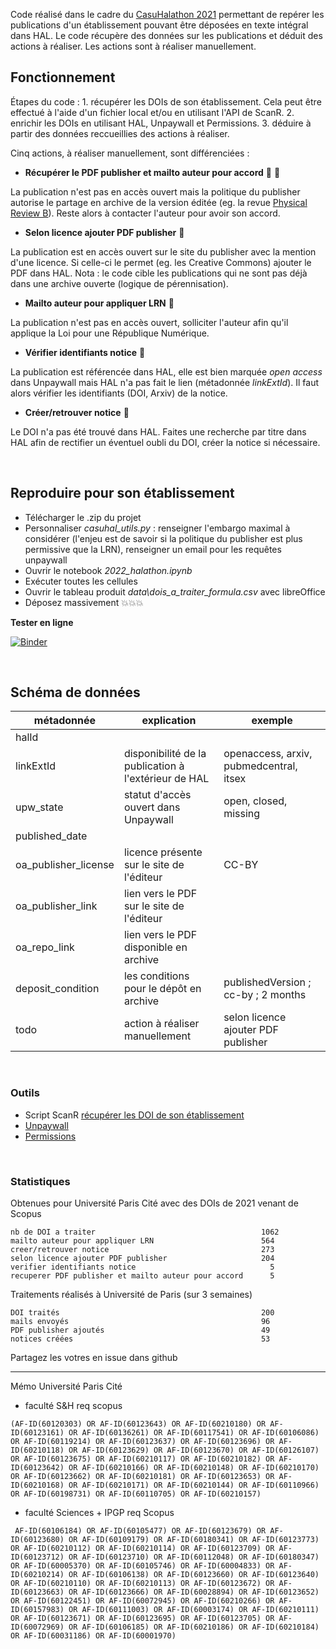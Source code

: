 
Code réalisé dans le cadre du [CasuHalathon 2021](https://casuhal2021.sciencesconf.org/resource/page/id/8) permettant de repérer les publications d'un établissement pouvant être déposées en texte intégral dans HAL. Le code récupère des données sur les publications et déduit des actions à réaliser. Les actions sont à réaliser manuellement.


## Fonctionnement

Étapes du code : 1. récupérer les DOIs de son établissement. Cela peut être effectué à l'aide d'un fichier local et/ou en utilisant l'API de ScanR. 2. enrichir les DOIs en utilisant HAL, Unpaywall et Permissions. 3. déduire à partir des données reccueillies des actions à réaliser. 

Cinq actions, à réaliser manuellement, sont différenciées : 

* **Récupérer le PDF publisher et mailto auteur pour accord** :green_book: :pencil: 

La publication n'est pas en accès ouvert mais la politique du publisher autorise le partage en archive de la version éditée (eg. la revue [Physical Review B](https://aurehal.archives-ouvertes.fr/journal/read/id/153339)). Reste alors à contacter l'auteur pour avoir son accord.

*  **Selon licence ajouter PDF publisher** :green_book:

La publication est en accès ouvert sur le site du publisher avec la mention d'une licence. Si celle-ci le permet (eg. les Creative Commons) ajouter le PDF dans HAL. Nota : le code cible les publications qui ne sont pas déjà dans une archive ouverte (logique de pérennisation).

* **Mailto auteur pour appliquer LRN** :pencil:

La publication n'est pas en accès ouvert, solliciter l'auteur afin qu'il applique la Loi pour une République Numérique.

* **Vérifier identifiants notice** :link:

La publication est référencée dans HAL, elle est bien marquée _open access_ dans Unpaywall mais HAL n'a pas fait le lien (métadonnée *linkExtId*). Il faut alors vérifier les identifiants (DOI, Arxiv) de la notice.

* **Créer/retrouver notice** :mag_right:

Le DOI n'a pas été trouvé dans HAL. Faites une recherche par titre dans HAL afin de rectifier un éventuel oubli du DOI, créer la notice si nécessaire.

<br />

## Reproduire pour son établissement

- Télécharger le .zip du projet
- Personnaliser _casuhal_utils.py_ : renseigner l'embargo maximal à considérer (l'enjeu est de savoir si la politique du publisher est plus permissive que la LRN), renseigner un email pour les requêtes unpaywall
- Ouvrir le notebook  _2022_halathon.ipynb_ 
- Exécuter toutes les cellules
- Ouvrir le tableau produit _data\dois_a_traiter_formula.csv_ avec libreOffice
- Déposez massivement :boom::boom::boom:

**Tester en ligne**

[![Binder](https://mybinder.org/badge_logo.svg)](https://hub.gke2.mybinder.org/user/ml4rrieu-halathon-j1jiw4ew/notebooks/2022_halathon.ipynb)


<br />

## Schéma de données

| métadonnée           |     explication                                                              |     exemple                                  |
|----------------------|------------------------------------------------------------------------------|----------------------------------------------|
| halId                |                                                                              |                                              |
| linkExtId            | disponibilité de la publication à l'extérieur de HAL                         | openaccess, arxiv, pubmedcentral, itsex      |
| upw_state            | statut d'accès ouvert dans Unpaywall                                         | open, closed, missing                        |
| published_date       |                                                                              |                                              |
| oa_publisher_license | licence présente sur le site de l'éditeur                                    | CC-BY                                        |
| oa_publisher_link    | lien vers le PDF sur le site de l'éditeur                                    |                                              |
| oa_repo_link         | lien vers le PDF disponible en archive                                       |                                              |
| deposit_condition    | les conditions pour le dépôt en archive                                      | publishedVersion ; cc-by ; 2 months   |
| todo                 | action à réaliser manuellement                                               | selon licence ajouter PDF publisher          |

<br />

### Outils

- Script ScanR [récupérer les DOI de son établissement](https://github.com/MinistereSupRecherche/bso/blob/master/notebooks/OA_perimetre_specifique.ipynb)
- [Unpaywall](https://www.unpaywall.org/)
- [Permissions](https://shareyourpaper.org/permissions)

<br />


### Statistiques

Obtenues pour Université Paris Cité avec des DOIs de 2021 venant de Scopus
```
nb de DOI a traiter                                     1062
mailto auteur pour appliquer LRN                        564
creer/retrouver notice                                  273
selon licence ajouter PDF publisher                     204
verifier identifiants notice                              5
recuperer PDF publisher et mailto auteur pour accord      5
```
Traitements réalisés à Université de Paris (sur 3 semaines)
```
DOI traités                                             200
mails envoyés                                           96
PDF publisher ajoutés                                   49
notices créées                                          53
```


Partagez les votres en issue dans github 


-------

Mémo Université Paris Cité

* faculté S&H req scopus 

`(AF-ID(60120303) OR AF-ID(60123643) OR AF-ID(60210180) OR AF-ID(60123161) OR AF-ID(60136261) OR AF-ID(60117541) OR AF-ID(60106086) OR AF-ID(60119214) OR AF-ID(60123637) OR AF-ID(60123696) OR AF-ID(60210118) OR AF-ID(60123629) OR AF-ID(60123670) OR AF-ID(60126107) OR AF-ID(60123675) OR AF-ID(60210117) OR AF-ID(60210182) OR AF-ID(60123642) OR AF-ID(60210166) OR AF-ID(60210148) OR AF-ID(60210170) OR AF-ID(60123662) OR AF-ID(60210181) OR AF-ID(60123653) OR AF-ID(60210168) OR AF-ID(60210171) OR AF-ID(60210144) OR AF-ID(60110966) OR AF-ID(60198731) OR AF-ID(60110705) OR AF-ID(60210157)`

* faculté Sciences + IPGP req Scopus

` AF-ID(60106184) OR AF-ID(60105477) OR AF-ID(60123679) OR AF-ID(60123680) OR AF-ID(60109179) OR AF-ID(60180341) OR AF-ID(60123773) OR AF-ID(60210112) OR AF-ID(60210114) OR AF-ID(60123709) OR AF-ID(60123712) OR AF-ID(60123710) OR AF-ID(60112048) OR AF-ID(60180347) OR AF-ID(60005370) OR AF-ID(60105746) OR AF-ID(60004833) OR AF-ID(60210214) OR AF-ID(60106138) OR AF-ID(60123660) OR AF-ID(60123640) OR AF-ID(60210110) OR AF-ID(60210113) OR AF-ID(60123672) OR AF-ID(60123663) OR AF-ID(60123666) OR AF-ID(60028894) OR AF-ID(60123652) OR AF-ID(60122451) OR AF-ID(60072945) OR AF-ID(60210266) OR AF-ID(60157983) OR AF-ID(60111003) OR AF-ID(60003174) OR AF-ID(60210111) OR AF-ID(60123671) OR AF-ID(60123695) OR AF-ID(60123705) OR AF-ID(60072969) OR AF-ID(60106185) OR AF-ID(60210186) OR AF-ID(60210184) OR AF-ID(60031186) OR AF-ID(60001970)`